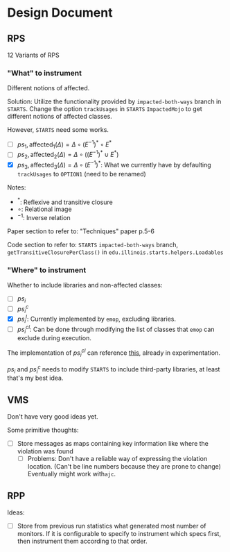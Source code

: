 # Design Document

## RPS

12 Variants of RPS

### "What" to instrument

Different notions of affected.

Solution: Utilize the functionality provided by `impacted-both-ways` branch in `STARTS`. Change the option `trackUsages` in `STARTS` `ImpactedMojo` to get different notions of affected classes.

However, `STARTS` need some works.

- [ ] $ps_1, \text{affected}_1(\Delta) = \Delta \circ (E^{-1})^* \circ E^*$
- [ ] $ps_2, \text{affected}_2(\Delta) = \Delta \circ ((E^{-1})^* \cup E^*)$
- [x] $ps_3, \text{affected}_3(\Delta) = \Delta \circ (E^{-1})^*$: What we currently have by defaulting `trackUsages` to `OPTION1` (need to be renamed)

Notes:

* $^*$: Reflexive and transitive closure
* $\circ$: Relational image
* $^{-1}$: Inverse relation

Paper section to refer to: "Techniques" paper p.5-6

Code section to refer to: `STARTS` `impacted-both-ways` branch, `getTransitiveClosurePerClass()` in `edu.illinois.starts.helpers.Loadables`

### "Where" to instrument

Whether to include libraries and non-affected classes:

- [ ] $ps_i$
- [ ] $ps_i^{c}$
- [x] $ps_i^{l}$: Currently implemented by `emop`, excluding libraries.
- [ ] $ps_i^{cl}$: Can be done through modifying the list of classes that `emop` can exclude during execution.

The implementation of $ps_i^{cl}$ can reference [this](https://github.com/thenewpyjiang/emop/commit/5ffd29ee744c8b728f315f113bbe0fe5126606c7), already in experimentation.

$ps_i$ and $ps_i^c$ needs to modify `STARTS` to include third-party libraries, at least that's my best idea.

## VMS

Don't have very good ideas yet.

Some primitive thoughts:

- [ ] Store messages as maps containing key information like where the violation was found
  - [ ] Problems: Don't have a reliable way of expressing the violation location. (Can't be line numbers because they are prone to change) Eventually might work with`ajc`.

## RPP

Ideas:

- [ ] Store from previous run statistics what generated most number of monitors. If it is configurable to specify to instrument which specs first, then instrument them according to that order.